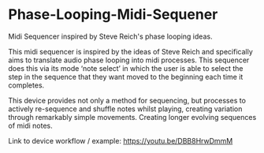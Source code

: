 # Phase-Looping-Midi-Sequener
Midi Sequencer inspired by Steve Reich's phase looping ideas.

This midi sequencer is inspired by the ideas of Steve Reich and specifically aims to translate audio 
phase looping into midi processes. This sequencer does this via its mode ‘note select’ in which the 
user is able to select the step in the sequence that they want moved to the beginning each time it 
completes.

This device provides not only a method for sequencing, but processes to actively re-sequence and shuffle notes whilst playing, creating variation through remarkably simple movements. Creating longer evolving sequences of midi notes.

Link to device workflow / example: https://youtu.be/DBB8HrwDmmM
